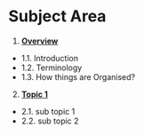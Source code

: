# Subject Area

1. **[Overview](1-Overview.md)**
  - 1.1. Introduction
  - 1.2. Terminology
  - 1.3. How things are Organised?
2. **[Topic 1](2-Architecture.md)**
  - 2.1. sub topic 1
  - 2.2. sub topic 2
